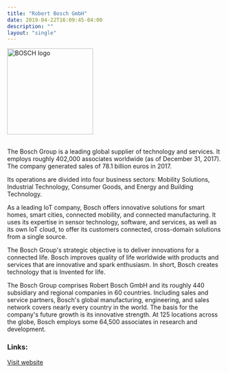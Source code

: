 ```yaml
---
title: "Robert Bosch GmbH"
date: 2019-04-22T16:09:45-04:00
description: ""
layout: "single"
---
```


<img src="http://openmobility.eclipse.org/images/members/bosch-logo.svg" width="200px" alt="BOSCH logo" style="pointer-events:none"><br><br>
<!--more-->

The Bosch Group is a leading global supplier of technology and services. It employs roughly 402,000 associates worldwide (as of December 31, 2017). The company generated sales of 78.1 billion euros in 2017.


Its operations are divided into four business sectors: Mobility Solutions, Industrial Technology, Consumer Goods, and Energy and Building Technology.

As a leading IoT company, Bosch offers innovative solutions for smart homes, smart cities, connected mobility, and connected manufacturing. It uses its expertise in sensor technology, software, and services, as well as its own IoT cloud, to offer its customers connected, cross-domain solutions from a single source.

The Bosch Group's strategic objective is to deliver innovations for a connected life. Bosch improves quality of life worldwide with products and services that are innovative and spark enthusiasm. In short, Bosch creates technology that is Invented for life.

The Bosch Group comprises Robert Bosch GmbH and its roughly 440 subsidiary and regional companies in 60 countries. Including sales and service partners, Bosch's global manufacturing, engineering, and sales network covers nearly every country in the world. The basis for the company's future growth is its innovative strength. At 125 locations across the globe, Bosch employs some 64,500 associates in research and development.

### Links:

<a href="https://www.bosch.de/">Visit website</a>